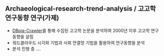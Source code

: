 ## Archaeological-research-trend-analysis / 고고학 연구동향 연구(가제)

* [DBpia-Crawler](https://github.com/ChanToRe/DBpia-Crawler)를 통해 수집된 고고학 논문을 분석하여 2000년 이후 고고학 연구 동향을 살핌
* 워드클라우드 시각화 기법과 사회 연결망 기법을 활용하여 연구동향을 분석
* 분석 진행 중 ....

